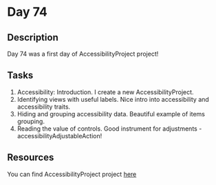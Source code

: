 # Day 74

## Description

Day 74 was a first day of AccessibilityProject project!

## Tasks

1. Accessibility: Introduction. I create a new AccessibilityProject.
2. Identifying views with useful labels. Nice intro into accessibility and accessibility traits.
3. Hiding and grouping accessibility data. Beautiful example of items grouping.
4. Reading the value of controls. Good instrument for adjustments - accessibilityAdjustableAction!

## Resources

You can find AccessibilityProject project [here](/Sources/AccessibilityProject/)
